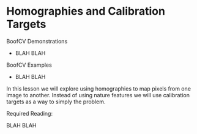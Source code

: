 # Homographies and Calibration Targets

BoofCV Demonstrations
* BLAH BLAH

BoofCV Examples
* BLAH BLAH

In this lesson we will explore using homographies to map pixels from one image to another. Instead of
using nature features we will use calibration targets as a way to simply the problem.

Required Reading:

BLAH BLAH
